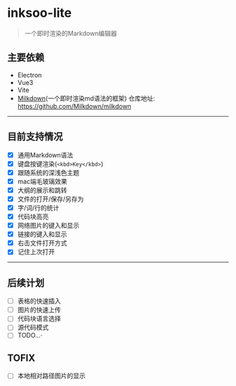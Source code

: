 # inksoo-lite

> 一个即时渲染的Markdown编辑器

## 主要依赖

- Electron
- Vue3
- Vite
- [Milkdown](https://milkdown.dev/)(一个即时渲染md语法的框架)
  仓库地址: https://github.com/Milkdown/milkdown

---

## 目前支持情况

- [x] 通用Markdown语法
- [x] 键盘按键渲染(`<kbd>Key</kbd>`)
- [x] 跟随系统的深浅色主题
- [x] mac端毛玻璃效果
- [x] 大纲的展示和跳转
- [x] 文件的打开/保存/另存为
- [x] 字/词/行的统计
- [x] 代码块高亮
- [x] 网络图片的键入和显示
- [x] 链接的键入和显示
- [x] 右击文件打开方式
- [x] 记住上次打开

---

## 后续计划

- [ ] 表格的快速插入
- [ ] 图片的快速上传
- [ ] 代码块语言选择
- [ ] 源代码模式
- [ ] TODO...·

## TOFIX

- [ ] 本地相对路径图片的显示
